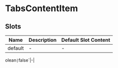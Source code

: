 # TabsContentItem

## Slots

<!-- @vuese:TabsContentItem:slots:start -->
|Name|Description|Default Slot Content|
|---|---|---|
|default|-|-|

<!-- @vuese:TabsContentItem:slots:end -->


olean`|`false`|-|

<!-- @vuese:TabsBar:props:end -->


